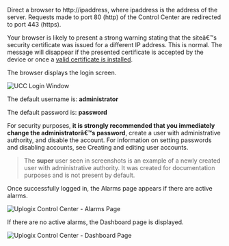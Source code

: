 <!-- 5.4 -->
Direct a browser to http://ipaddress, where ipaddress is the address of the server. Requests made to port 80 (http) of the Control Center are redirected to port 443 (https). 

Your browser is likely to present a strong warning stating that the siteâ€™s security certificate was issued for a different IP address. This is normal. The message will disappear if the presented certificate is accepted by the device or once a [valid certificate is installed](http://uplogix.com/docs/control-center-user-guide/managing-the-control-center/https-certificates).
 	
The browser displays the login screen.
 
 ![UCC Login Window](http://uplogix.com/support/docs/img/uplogix-control-center-login-window-5.5.jpg)
 
The default username is: **administrator**

The default password is: **password**

For security purposes, **it is strongly recommended that you immediately change the administratorâ€™s password**, create a user with administrative authority, and disable the account. For information on setting passwords and disabling accounts, see Creating and editing user accounts.

> The **super** user seen in screenshots is an example of a newly created user with administrative authority. It was created for documentation purposes and is not present by default.

Once successfully logged in, the Alarms page appears if there are active alarms.
 
![Uplogix Control Center - Alarms Page](http://uplogix.com/support/docs/img/5.4/uplogix-control-center-alarms.png)

If there are no active alarms, the Dashboard page is displayed.

![Uplogix Control Center - Dashboard Page](http://uplogix.com/support/docs/img/5.4/uplogix-control-center-dashboard.png)
